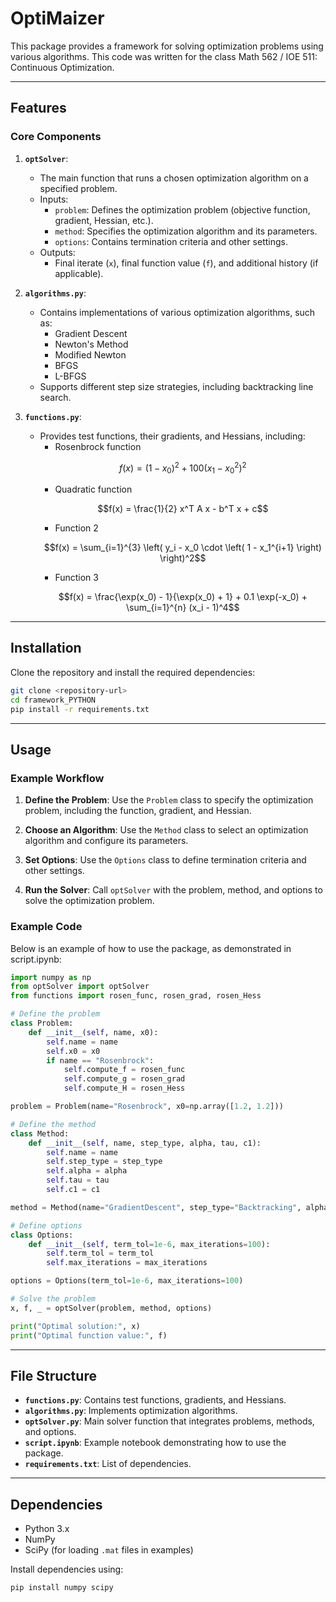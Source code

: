 # OptiMaizer

This package provides a framework for solving optimization problems using various algorithms. This code was written for the class Math 562 / IOE 511: Continuous Optimization. 

---

## Features

### Core Components

1. **`optSolver`**:
   - The main function that runs a chosen optimization algorithm on a specified problem.
   - Inputs:
     - `problem`: Defines the optimization problem (objective function, gradient, Hessian, etc.).
     - `method`: Specifies the optimization algorithm and its parameters.
     - `options`: Contains termination criteria and other settings.
   - Outputs:
     - Final iterate (`x`), final function value (`f`), and additional history (if applicable).

2. **`algorithms.py`**:
   - Contains implementations of various optimization algorithms, such as:
     - Gradient Descent
     - Newton's Method
     - Modified Newton
     - BFGS
     - L-BFGS
   - Supports different step size strategies, including backtracking line search.

3. **`functions.py`**:
   - Provides test functions, their gradients, and Hessians, including:
     - Rosenbrock function
     ```math
     f(x) = (1 - x_0)^2 + 100 (x_1 - x_0^2)^2
     ```
     - Quadratic function
     ```math
     f(x) = \frac{1}{2} x^T A x - b^T x + c
     ```
     - Function 2
     ```math
     f(x) = \sum_{i=1}^{3} \left( y_i - x_0 \cdot \left( 1 - x_1^{i+1} \right) \right)^2
     ```
     - Function 3
     ```math
     f(x) = \frac{\exp(x_0) - 1}{\exp(x_0) + 1} + 0.1 \exp(-x_0) + \sum_{i=1}^{n} (x_i - 1)^4
     ```


---

## Installation

Clone the repository and install the required dependencies:

```bash
git clone <repository-url>
cd framework_PYTHON
pip install -r requirements.txt
```

---

## Usage

### Example Workflow

1. **Define the Problem**:
   Use the `Problem` class to specify the optimization problem, including the function, gradient, and Hessian.

2. **Choose an Algorithm**:
   Use the `Method` class to select an optimization algorithm and configure its parameters.

3. **Set Options**:
   Use the `Options` class to define termination criteria and other settings.

4. **Run the Solver**:
   Call `optSolver` with the problem, method, and options to solve the optimization problem.

### Example Code

Below is an example of how to use the package, as demonstrated in script.ipynb:

```python
import numpy as np
from optSolver import optSolver
from functions import rosen_func, rosen_grad, rosen_Hess

# Define the problem
class Problem:
    def __init__(self, name, x0):
        self.name = name
        self.x0 = x0
        if name == "Rosenbrock":
            self.compute_f = rosen_func
            self.compute_g = rosen_grad
            self.compute_H = rosen_Hess

problem = Problem(name="Rosenbrock", x0=np.array([1.2, 1.2]))

# Define the method
class Method:
    def __init__(self, name, step_type, alpha, tau, c1):
        self.name = name
        self.step_type = step_type
        self.alpha = alpha
        self.tau = tau
        self.c1 = c1

method = Method(name="GradientDescent", step_type="Backtracking", alpha=1, tau=0.5, c1=1e-4)

# Define options
class Options:
    def __init__(self, term_tol=1e-6, max_iterations=100):
        self.term_tol = term_tol
        self.max_iterations = max_iterations

options = Options(term_tol=1e-6, max_iterations=100)

# Solve the problem
x, f, _ = optSolver(problem, method, options)

print("Optimal solution:", x)
print("Optimal function value:", f)
```

---

## File Structure

- **`functions.py`**: Contains test functions, gradients, and Hessians.
- **`algorithms.py`**: Implements optimization algorithms.
- **`optSolver.py`**: Main solver function that integrates problems, methods, and options.
- **`script.ipynb`**: Example notebook demonstrating how to use the package.
- **`requirements.txt`**: List of dependencies.

---

## Dependencies

- Python 3.x
- NumPy
- SciPy (for loading `.mat` files in examples)

Install dependencies using:

```bash
pip install numpy scipy
```